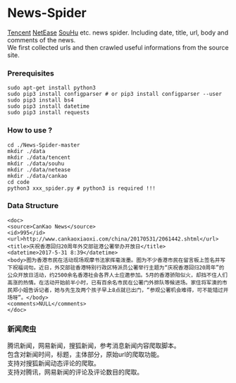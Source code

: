 # News-Spider
[Tencent](http://news.qq.com) [NetEase](http://www.163.com) [SouHu](http://news.sohu.com/1/0903/62/subject212846206.shtml) etc. news spider. Including date, title, url, body and comments of the news.    
We first collected urls and then crawled useful informations from the source site.    

### Prerequisites
```
sudo apt-get install python3
sudo pip3 install configparser # or pip3 install configparser --user
sudo pip3 install bs4 
sudo pip3 install datetime
sudo pip3 install requests
```

### How to use ?
```
cd ./News-Spider-master
mkdir ./data
mkdir ./data/tencent
mkdir ./data/souhu
mkdir ./data/netease
mkdir ./data/cankao
cd code
python3 xxx_spider.py # python3 is required !!!
```

### Data Structure
```
<doc>
<source>CanKao News</source>
<id>995</id>
<url>http://www.cankaoxiaoxi.com/china/20170531/2061442.shtml</url>
<title>庆祝香港回归20周年外交部驻港公署举办开放日</title>
<datetime>2017-5-31 8:39</datetime>
<body>图为香港市民在活动现场观摩书法家挥毫泼墨。图为不少香港市民在留言板上签名并写下祝福词句。近日，外交部驻香港特别行政区特派员公署举行主题为“庆祝香港回归20周年”的公众开放日活动，约2500余名香港社会各界人士应邀参加。5月的香港骄阳似火，却挡不住人们高涨的热情。在活动开始前半小时，已有百余名市民在公署门外排队等候进场。家住将军澳的市民郑小姐告诉记者，她与先生及两个孩子早上8点就已出门，“参观公署机会难得，可不能错过开场呀”。</body>
<comments>NULL</comments>
</doc>
```

### 新闻爬虫
腾讯新闻，网易新闻，搜狐新闻，参考消息新闻内容爬取脚本。    
包含对新闻时间，标题，主体部分，原始url的爬取功能。    
支持对搜狐新闻动态评论的爬取。    
支持对腾讯，网易新闻的评论及评论数目的爬取。

